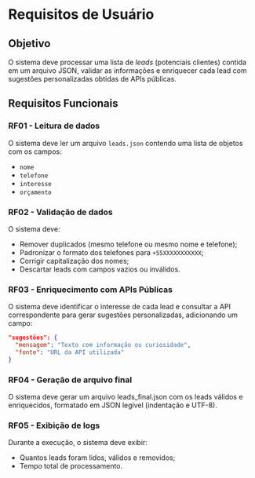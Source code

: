 # Requisitos de Usuário

## Objetivo
O sistema deve processar uma lista de *leads* (potenciais clientes) contida em um arquivo JSON, validar as informações e enriquecer cada lead com sugestões personalizadas obtidas de APIs públicas.



## Requisitos Funcionais

### RF01 - Leitura de dados
O sistema deve ler um arquivo `leads.json` contendo uma lista de objetos com os campos:
- `nome`
- `telefone`
- `interesse`
- `orçamento`

### RF02 - Validação de dados
O sistema deve:
- Remover duplicados (mesmo telefone ou mesmo nome e telefone);
- Padronizar o formato dos telefones para `+55XXXXXXXXXXX`;
- Corrigir capitalização dos nomes;
- Descartar leads com campos vazios ou inválidos.

### RF03 - Enriquecimento com APIs Públicas
O sistema deve identificar o interesse de cada lead e consultar a API correspondente para gerar sugestões personalizadas, adicionando um campo:
```json
"sugestões": {
  "mensagem": "Texto com informação ou curiosidade",
  "fonte": "URL da API utilizada"
}
```

### RF04 - Geração de arquivo final

O sistema deve gerar um arquivo leads_final.json com os leads válidos e enriquecidos, formatado em JSON legível (indentação e UTF-8).

### RF05 - Exibição de logs

Durante a execução, o sistema deve exibir:

 - Quantos leads foram lidos, válidos e removidos;
 - Tempo total de processamento.
